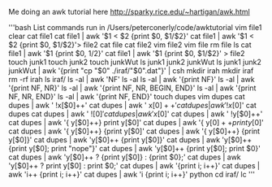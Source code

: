Me doing an awk tutorial here http://sparky.rice.edu/~hartigan/awk.html 

'''bash
List commands run in /Users/peterconerly/code/awktutorial
vim file1
clear
cat file1
cat file1 | awk '$1 < $2 {print $0, $1/$2}'
cat file1 | awk '$1 < $2 {print $0, $1/$2}'> file2
cat file
cat file2
vim file2
vim file
rm file
ls
cat file1 | awk '$1 {print $0, $1/$2}'
cat file1 | awk '$1 {print $0, $1/$2}' > file2
touch junk1
touch junk2
touch junkWut
ls junk1 junk2 junkWut
ls junk1 junk2 junkWut | awk '{print "cp "$0" ./iraf/"$0".dat"}' | csh
mkdir irah
mkdir iraf
rm -rf irah
ls iraf/
ls -al | awk 'NF'
ls -al
ls -al | awk '{print NF}'
ls -al | awk '{print NF, NR}'
ls -al | awk '{print NF, NR, BEGIN, END}'
ls -al | awk '{print NF, NR, END}'
ls -al | awk '{print NF, END}'
touch dupes
vim dupes
cat dupes | awk ' !x[$0]++'
cat dupes | awk ' x[$0]++'
cat dupes | awk ' !x[$0]'
cat dupes
cat dupes | awk ' ![$0]'
cat dupes | awk ' x[$0]'
cat dupes | awk ' !y[$0]++'
cat dupes | awk '{ y[$0]++} print y[$0]'
cat dupes | awk '{ y[$0]++ print y[$0]'
cat dupes | awk '{ y[$0]++} {print y[$0]'
cat dupes | awk '{ y[$0]++} {print y[$0]}'
cat dupes | awk 'y[$0]++ {print y[$0]}'
cat dupes | awk 'y[$0]++ {print y[$0]; print "nope"}'
cat dupes | awk 'y[$0]++ {print y[$0]; print $0}'
cat dupes | awk 'y[$0]++ ? {print y[$0]} : {print $0};'
cat dupes | awk 'y[$0]++ ? print y[$0] : print $0;'
cat dupes | awk '{print i; i++}'
cat dupes | awk 'i++ {print i; i++}'
cat dupes | awk 'i {print i; i++}'
python
cd iraf/
lc
'''
